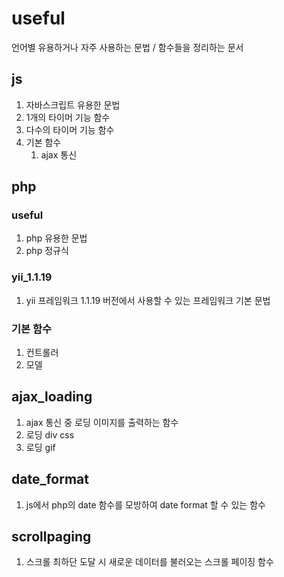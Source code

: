# useful
언어별 유용하거나 자주 사용하는 문법 / 함수들을 정리하는 문서

## js
1. 자바스크립트 유용한 문법
2. 1개의 타이머 기능 함수
3. 다수의 타이머 기능 함수
4. 기본 함수
    1. ajax 통신

## php

### useful
1. php 유용한 문법
2. php 정규식

### yii_1.1.19
1. yii 프레임워크 1.1.19 버전에서 사용할 수 있는 프레임워크 기본 문법

### 기본 함수
1. 컨트롤러
2. 모델

## ajax_loading
1. ajax 통신 중 로딩 이미지를 출력하는 함수
2. 로딩 div css
3. 로딩 gif

## date_format
1. js에서 php의 date 함수를 모방하여 date format 할 수 있는 함수

## scrollpaging
1. 스크롤 최하단 도달 시 새로운 데이터를 불러오는 스크롤 페이징 함수